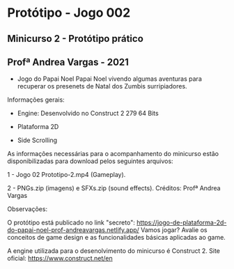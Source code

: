 # Protótipo - Jogo 002  

## Minicurso 2 - Protótipo prático 
## Profª Andrea Vargas - 2021

* Jogo do Papai Noel 
Papai Noel vivendo algumas aventuras para recuperar os presenets de Natal dos Zumbis surripiadores.

Informações gerais:

* Engine: Desenvolvido no Construct 2 279 64 Bits

* Plataforma 2D 

* Side Scrolling

As informações necessárias para o acompanhamento do minicurso estão disponibilizadas para download pelos seguintes arquivos:

1 - Jogo 02 Prototipo-2.mp4 (Gameplay).

2 - PNGs.zip (imagens) e SFXs.zip (sound effects). Créditos: Profª Andrea Vargas

Observações:

O protótipo está publicado no link "secreto": https://jogo-de-plataforma-2d-do-papai-noel-prof-andreavargas.netlify.app/ Vamos jogar? Avalie os conceitos de game design e as funcionalidades básicas aplicadas ao game.

A engine utilizada para o desenolvimento do minicurso é Construct 2. Site oficial: https://www.construct.net/en
